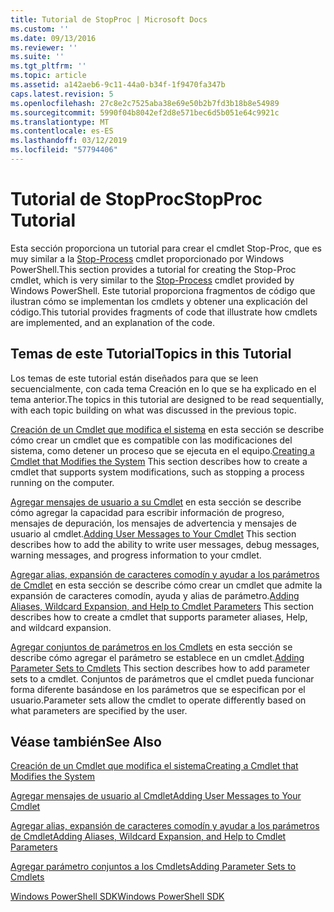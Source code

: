 ```yaml
---
title: Tutorial de StopProc | Microsoft Docs
ms.custom: ''
ms.date: 09/13/2016
ms.reviewer: ''
ms.suite: ''
ms.tgt_pltfrm: ''
ms.topic: article
ms.assetid: a142aeb6-9c11-44a0-b34f-1f9470fa347b
caps.latest.revision: 5
ms.openlocfilehash: 27c8e2c7525aba38e69e50b2b7fd3b18b8e54989
ms.sourcegitcommit: 5990f04b8042ef2d8e571bec6d5b051e64c9921c
ms.translationtype: MT
ms.contentlocale: es-ES
ms.lasthandoff: 03/12/2019
ms.locfileid: "57794406"
---
```

# <a name="stopproc-tutorial"></a><span data-ttu-id="37772-102">Tutorial de StopProc</span><span class="sxs-lookup"><span data-stu-id="37772-102">StopProc Tutorial</span></span>

<span data-ttu-id="37772-103">Esta sección proporciona un tutorial para crear el cmdlet Stop-Proc, que es muy similar a la [Stop-Process](/powershell/module/Microsoft.PowerShell.Management/Stop-Process) cmdlet proporcionado por Windows PowerShell.</span><span class="sxs-lookup"><span data-stu-id="37772-103">This section provides a tutorial for creating the Stop-Proc cmdlet, which is very similar to the [Stop-Process](/powershell/module/Microsoft.PowerShell.Management/Stop-Process) cmdlet provided by Windows PowerShell.</span></span> <span data-ttu-id="37772-104">Este tutorial proporciona fragmentos de código que ilustran cómo se implementan los cmdlets y obtener una explicación del código.</span><span class="sxs-lookup"><span data-stu-id="37772-104">This tutorial provides fragments of code that illustrate how cmdlets are implemented, and an explanation of the code.</span></span>

## <a name="topics-in-this-tutorial"></a><span data-ttu-id="37772-105">Temas de este Tutorial</span><span class="sxs-lookup"><span data-stu-id="37772-105">Topics in this Tutorial</span></span>

<span data-ttu-id="37772-106">Los temas de este tutorial están diseñados para que se leen secuencialmente, con cada tema Creación en lo que se ha explicado en el tema anterior.</span><span class="sxs-lookup"><span data-stu-id="37772-106">The topics in this tutorial are designed to be read sequentially, with each topic building on what was discussed in the previous topic.</span></span>

<span data-ttu-id="37772-107">[Creación de un Cmdlet que modifica el sistema](./creating-a-cmdlet-that-modifies-the-system.md) en esta sección se describe cómo crear un cmdlet que es compatible con las modificaciones del sistema, como detener un proceso que se ejecuta en el equipo.</span><span class="sxs-lookup"><span data-stu-id="37772-107">[Creating a Cmdlet that Modifies the System](./creating-a-cmdlet-that-modifies-the-system.md) This section describes how to create a cmdlet that supports system modifications, such as stopping a process running on the computer.</span></span>

<span data-ttu-id="37772-108">[Agregar mensajes de usuario a su Cmdlet](./adding-user-messages-to-your-cmdlet.md) en esta sección se describe cómo agregar la capacidad para escribir información de progreso, mensajes de depuración, los mensajes de advertencia y mensajes de usuario al cmdlet.</span><span class="sxs-lookup"><span data-stu-id="37772-108">[Adding User Messages to Your Cmdlet](./adding-user-messages-to-your-cmdlet.md) This section describes how to add the ability to write user messages, debug messages, warning messages, and progress information to your cmdlet.</span></span>

<span data-ttu-id="37772-109">[Agregar alias, expansión de caracteres comodín y ayudar a los parámetros de Cmdlet](./adding-aliases-wildcard-expansion-and-help-to-cmdlet-parameters.md) en esta sección se describe cómo crear un cmdlet que admite la expansión de caracteres comodín, ayuda y alias de parámetro.</span><span class="sxs-lookup"><span data-stu-id="37772-109">[Adding Aliases, Wildcard Expansion, and Help to Cmdlet Parameters](./adding-aliases-wildcard-expansion-and-help-to-cmdlet-parameters.md) This section describes how to create a cmdlet that supports parameter aliases, Help, and wildcard expansion.</span></span>

<span data-ttu-id="37772-110">[Agregar conjuntos de parámetros en los Cmdlets](./adding-parameter-sets-to-a-cmdlet.md) en esta sección se describe cómo agregar el parámetro se establece en un cmdlet.</span><span class="sxs-lookup"><span data-stu-id="37772-110">[Adding Parameter Sets to Cmdlets](./adding-parameter-sets-to-a-cmdlet.md) This section describes how to add parameter sets to a cmdlet.</span></span> <span data-ttu-id="37772-111">Conjuntos de parámetros que el cmdlet pueda funcionar forma diferente basándose en los parámetros que se especifican por el usuario.</span><span class="sxs-lookup"><span data-stu-id="37772-111">Parameter sets allow the cmdlet to operate differently based on what parameters are specified by the user.</span></span>

## <a name="see-also"></a><span data-ttu-id="37772-112">Véase también</span><span class="sxs-lookup"><span data-stu-id="37772-112">See Also</span></span>

[<span data-ttu-id="37772-113">Creación de un Cmdlet que modifica el sistema</span><span class="sxs-lookup"><span data-stu-id="37772-113">Creating a Cmdlet that Modifies the System</span></span>](./creating-a-cmdlet-that-modifies-the-system.md)

[<span data-ttu-id="37772-114">Agregar mensajes de usuario al Cmdlet</span><span class="sxs-lookup"><span data-stu-id="37772-114">Adding User Messages to Your Cmdlet</span></span>](./adding-user-messages-to-your-cmdlet.md)

[<span data-ttu-id="37772-115">Agregar alias, expansión de caracteres comodín y ayudar a los parámetros de Cmdlet</span><span class="sxs-lookup"><span data-stu-id="37772-115">Adding Aliases, Wildcard Expansion, and Help to Cmdlet Parameters</span></span>](./adding-aliases-wildcard-expansion-and-help-to-cmdlet-parameters.md)

[<span data-ttu-id="37772-116">Agregar parámetro conjuntos a los Cmdlets</span><span class="sxs-lookup"><span data-stu-id="37772-116">Adding Parameter Sets to Cmdlets</span></span>](./adding-parameter-sets-to-a-cmdlet.md)

[<span data-ttu-id="37772-117">Windows PowerShell SDK</span><span class="sxs-lookup"><span data-stu-id="37772-117">Windows PowerShell SDK</span></span>](../windows-powershell-reference.md)
